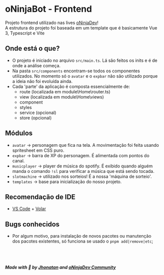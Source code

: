 # oNinjaBot - Frontend

Projeto frontend utilizado nas lives [oNinjaDev](https://twitch.tv/oninjadev)!<br/>
A estrutura do projeto foi baseada em um template que é basicamente Vue 3, Typescript e Vite

## Onde está o que?

- O projeto é iniciado no arquivo `src/main.ts`. Lá são feitos os inits e é de onde a análise começa.
- Na pasta `src/components` encontram-se todos os componentes utilizados. No momento só o `avatar` e o `expbar` não são utilizado porque a ideia não foi evoluída ainda.
- Cada 'parte' da aplicação é composta essencialmente de:
  - route (localizada em module\Home\router.ts)
  - view (localizada em module\Home\views)
  - component
  - styles
  - service (opcional)
  - store (opcional)


## Módulos

- `avatar` → personagem que fica na tela. A movimentação foi feita usando spritesheet em CSS puro.
- `expbar` → barra de XP do personagem. É alimentada com pontos do canal.
- `musicplayer` → player de música do spotify. É exibido quando alguém manda o comando `!sl` para verificar a música que está sendo tocada.
- `slotmachine` → utilizado nos sorteios! É a nossa 'máquina de sorteio'.
- `templates` → base para inicialização do nosso projeto.

## Recomendação de IDE

- [VS Code](https://code.visualstudio.com/) + [Volar](https://marketplace.visualstudio.com/items?itemName=johnsoncodehk.volar)

## Bugs conhecidos

- Por algum motivo, para instalação de novos pacotes ou manutenção dos pacotes existentes, só funciona se usado o `pnpm add|remove|etc`;


<br/><br/>

##### Made with 💜 by [Jhonatan](https://github.com/jhonatanjunio) and [oNinjaDev Community](https://twitch.tv/oninjadev)
